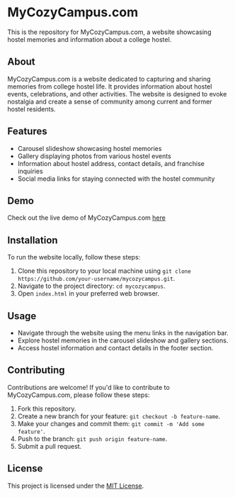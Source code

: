 # MyCozyCampus.com

This is the repository for MyCozyCampus.com, a website showcasing hostel memories and information about a college hostel.

## About

MyCozyCampus.com is a website dedicated to capturing and sharing memories from college hostel life. It provides information about hostel events, celebrations, and other activities. The website is designed to evoke nostalgia and create a sense of community among current and former hostel residents.

## Features

- Carousel slideshow showcasing hostel memories
- Gallery displaying photos from various hostel events
- Information about hostel address, contact details, and franchise inquiries
- Social media links for staying connected with the hostel community

## Demo

Check out the live demo of MyCozyCampus.com [here](https://hackvento.netlify.app/)

## Installation

To run the website locally, follow these steps:

1. Clone this repository to your local machine using `git clone https://github.com/your-username/mycozycampus.git`.
2. Navigate to the project directory: `cd mycozycampus`.
3. Open `index.html` in your preferred web browser.

## Usage

- Navigate through the website using the menu links in the navigation bar.
- Explore hostel memories in the carousel slideshow and gallery sections.
- Access hostel information and contact details in the footer section.

## Contributing

Contributions are welcome! If you'd like to contribute to MyCozyCampus.com, please follow these steps:

1. Fork this repository.
2. Create a new branch for your feature: `git checkout -b feature-name`.
3. Make your changes and commit them: `git commit -m 'Add some feature'`.
4. Push to the branch: `git push origin feature-name`.
5. Submit a pull request.

## License

This project is licensed under the [MIT License](LICENSE).
